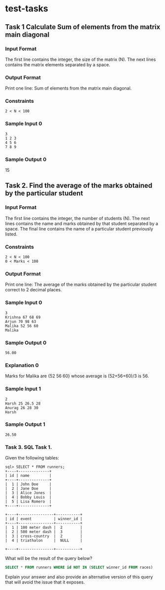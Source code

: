 # test-tasks

## Task 1 Calculate Sum of elements from the matrix main diagonal

### Input Format

The first line contains the integer, the size of the matrix (N). The next lines contains the matrix elements separated by a space.

### Output Format

Print one line: Sum of elements from the matrix main diagonal.

### Constraints

`2 < N < 100`

### Sample Input 0

``` 
3
1 2 3
4 5 6
7 8 9
```

### Sample Output 0

15


## Task 2. Find the average of the marks obtained by the particular student

### Input Format

The first line contains the integer, the number of students (N). The next lines contains the name and marks obtained by that student separated by a space. The final line contains the name of a particular student previously listed.

### Constraints

```
2 < N < 100
0 < Marks < 100
```

### Output Format

Print one line: The average of the marks obtained by the particular student correct to 2 decimal places.

### Sample Input 0

```
3
Krishna 67 68 69
Arjun 70 98 63
Malika 52 56 60
Malika
```

### Sample Output 0

`56.00`

### Explanation 0

Marks for Malika are {52 56 60} whose average is (52+56+60)/3 is 56.

### Sample Input 1

```
2
Harsh 25 26.5 28
Anurag 26 28 30
Harsh
```

### Sample Output 1

`26.50`


### Task 3.	SQL Task 1.

Given the following tables:

```
sql> SELECT * FROM runners;
+----+--------------+
| id | name         |
+----+--------------+
|  1 | John Doe     |
|  2 | Jane Doe     |
|  3 | Alice Jones  |
|  4 | Bobby Louis  |
|  5 | Lisa Romero  |
+----+--------------+
```

```sql> SELECT * FROM races;
+----+----------------+-----------+
| id | event          | winner_id |
+----+----------------+-----------+
|  1 | 100 meter dash |  2        |
|  2 | 500 meter dash |  3        |
|  3 | cross-country  |  2        |
|  4 | triathalon     |  NULL     |

+----+----------------+-----------+
```

What will be the result of the query below?

```sql
SELECT * FROM runners WHERE id NOT IN (SELECT winner_id FROM races)
```

Explain your answer and also provide an alternative version of this query that will avoid the issue that it exposes.
